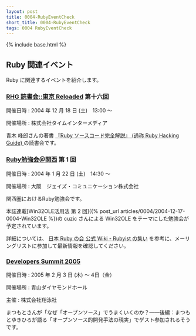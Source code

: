 ```yaml
---
layout: post
title: 0004-RubyEventCheck
short_title: 0004-RubyEventCheck
tags: 0004 RubyEventCheck
---
```

{% include base.html %}


## Ruby 関連イベント

Ruby に関連するイベントを紹介します。

### [RHG 読書会::東京 Reloaded](http://pub.cozmixng.org/~the-rwiki/rw-cgi.rb?cmd=view;name=RHG%C6%C9%BD%F1%B2%F1%3A%3A%C5%EC%B5%FE+Reloaded) 第十六回

開催日時 
:  2004 年 12 月 18 日 (土)　13:00 〜

開催場所 
:  株式会社タイムインターメディア

青木 峰郎さんの著書 [『Ruby ソースコード完全解説』 (通称 Ruby Hacking Guide) ](http://i.loveruby.net/ja/rhg/)の読書会です。

### [Ruby勉強会＠関西](http://pub.cozmixng.org/~the-rwiki/rw-cgi.rb?cmd=view;name=Ruby%CA%D9%B6%AF%B2%F1%A1%F7%B4%D8%C0%BE) 第 1 回

開催日時 
:  2004 年 1 月 22 日 (土)　14:30 〜

開催場所 
:  大阪　ジェイズ・コミュニケーション株式会社

関西圏におけるRuby勉強会です。

本誌連載[Win32OLE活用法 第 2 回]({% post_url articles/0004/2004-12-17-0004-Win32OLE %})の cuzic さんによる Win32OLE をテーマにした勉強会が予定されています。

詳細については、
[日本 Ruby の会 公式 Wiki - Rubyist の集い](http://jp.rubyist.net/?RubyCircle)
を参考に、メーリングリストに参加して最新情報を確認してください。

### [Developers Summit 2005](http://www.seshop.com/event/dev/)

開催日時 
:  2005 年 2 月 3 日 (木) 〜 4日（金）

開催場所 
:  青山ダイヤモンドホール

主催 
:  株式会社翔泳社

まつもとさんが「なぜ「オープンソース」でうまくいくのか？――後編：まつもとゆきひろが語る「オープンソース的開発手法の現実」でゲスト参加されるそうです。


